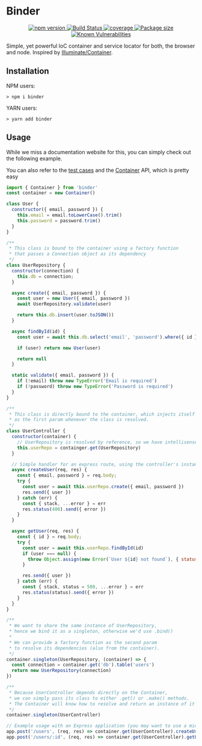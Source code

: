 # Binder

<p align="center">
  <a href="https://www.npmjs.com/package/binder">
    <img src="https://img.shields.io/npm/v/binder.svg" alt="npm version">
  </a>
  <a href="https://travis-ci.org/Frondor/binder">
    <img src="https://img.shields.io/travis/Frondor/binder/master.svg" alt="Build Status">
  </a>
  <a href="https://codecov.io/gh/Frondor/binder">
    <img src="https://img.shields.io/codecov/c/github/frondor/binder/master.svg" alt="coverage">
  </a>
  <a href="https://bundlephobia.com/result?p=binder@latest">
    <img src="https://img.shields.io/bundlephobia/minzip/binder.svg" alt="Package size">
  </a>
  <a href="https://snyk.io/test/npm/binder">
    <img src="https://snyk.io/test/npm/binder/badge.svg" alt="Known Vulnerabilities">
  </a>
</p>

Simple, yet powerful IoC container and service locator for both, the browser and node.
Inspired by [Illuminate/Container](https://github.com/illuminate/container).

## Installation

NPM users:

```console
> npm i binder
```
YARN users: 

```console
> yarn add binder
```

## Usage

While we miss a documentation website for this, you can simply check out the following example.

You can also refer to the [test cases](test/container.test.ts) and the [Container](src/Container.ts) API, which is pretty easy 

```js
import { Container } from 'binder'
const container = new Container()

class User {
  constructor({ email, password }) {
    this.email = email.toLowerCase().trim()
    this.password = password.trim()
  }
}

/**
 * This class is bound to the container using a factory function
 * that passes a Connection object as its dependency 
 */
class UserRepository {
  constructor(connection) {
    this.db = connection;
  }

  async create({ email, password }) {
    const user = new User({ email, password })
    await UserRepository.validate(user)

    return this.db.insert(user.toJSON())
  }

  async findById(id) {
    const user = await this.db.select('email', 'password').where({ id })

    if (user) return new User(user)

    return null
  }

  static validate({ email, password }) {
    if (!email) throw new TypeError('Email is required')
    if (!password) throw new TypeError('Password is required')
  }
}

/**
 * This class is directly bound to the container, which injects itself
 * as the first param whenever the class is resolved. 
 */
class UserController {
  constructor(container) {
    // UserRepository is resolved by reference, so we have intellisense support!
    this.userRepo = containger.get(UserRepository)
  }

  // Simple handler for an express route, using the controller's instance
  async createUser(req, res) {
    const { email, password } = req.body;
    try {
      const user = await this.userRepo.create({ email, password })
      res.send({ user })
    } catch (err) {
      const { stack, ...error } = err
      res.status(400).send({ error })
    }
  }

  async getUser(req, res) {
    const { id } = req.body;
    try {
      const user = await this.userRepo.findById(id)
      if (user === null) {
        throw Object.assign(new Error(`User ${id} not found`), { status: 404 })
      }

      res.send({ user })
    } catch (err) {
      const { stack, status = 500, ...error } = err
      res.status(status).send({ error })
    }
  }
}

/**
 * We want to share the same instance of UserRepository, 
 * hence we bind it as a singleton, otherwise we'd use .bind()
 * 
 * We can provide a factory function as the second param
 * to resolve its dependencies (also from the container).
 */
container.singleton(UserRepository, (container) => {
  const connection = container.get('db').table('users')
  return new UserRepository(connection)
})

/**
 * Because UserController depends directly on the Container,
 * we can simply pass its class to either .get() or .make() methods.
 * The Container will know how to resolve and return an instance of it
 */
container.singleton(UserController)

// Example usage with an Express application (you may want to use a middleware instead)
app.post('/users', (req, res) => container.get(UserController).createUser(req, res))
app.post('/users/:id', (req, res) => container.get(UserController).getUser(req, res))

```

